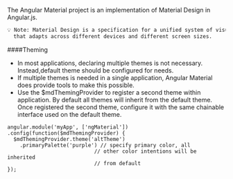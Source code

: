 The Angular Material project is an implementation of Material Design in Angular.js.

```html
💡 Note: Material Design is a specification for a unified system of visual, motion, and interaction design
  that adapts across different devices and different screen sizes.
```

####Theming 
* In most applications, declaring multiple themes is not necessary. Instead,default theme should be configured for needs.
* If multiple themes is needed in a single application, Angular Material does provide tools to make this possible.
* Use the $mdThemingProvider to register a second theme within application. By default all themes will inherit from the default theme. Once registered the second theme, configure it with the same chainable interface used on the default theme.

```
angular.module('myApp', ['ngMaterial'])
.config(function($mdThemingProvider) {
  $mdThemingProvider.theme('altTheme')
    .primaryPalette('purple') // specify primary color, all
                            // other color intentions will be inherited
                            // from default
});
```
